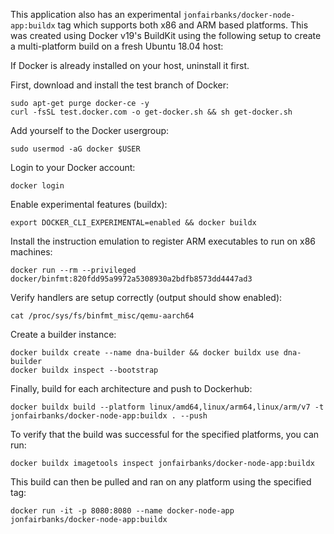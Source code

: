 This application also has an experimental `jonfairbanks/docker-node-app:buildx` tag which supports both x86 and ARM based platforms. This was created using Docker v19's BuildKit using the following setup to create a multi-platform build on a fresh Ubuntu 18.04 host:

If Docker is already installed on your host, uninstall it first.

First, download and install the test branch of Docker:
```
sudo apt-get purge docker-ce -y
curl -fsSL test.docker.com -o get-docker.sh && sh get-docker.sh
```

Add yourself to the Docker usergroup:
```
sudo usermod -aG docker $USER
```

Login to your Docker account:
```
docker login
```

Enable experimental features (buildx):
```
export DOCKER_CLI_EXPERIMENTAL=enabled && docker buildx
```

Install the instruction emulation to register ARM executables to run on x86 machines:
```
docker run --rm --privileged docker/binfmt:820fdd95a9972a5308930a2bdfb8573dd4447ad3
```

Verify handlers are setup correctly (output should show enabled):
```
cat /proc/sys/fs/binfmt_misc/qemu-aarch64
```

Create a builder instance:
```
docker buildx create --name dna-builder && docker buildx use dna-builder
docker buildx inspect --bootstrap
```

Finally, build for each architecture and push to Dockerhub:
```
docker buildx build --platform linux/amd64,linux/arm64,linux/arm/v7 -t jonfairbanks/docker-node-app:buildx . --push
```

To verify that the build was successful for the specified platforms, you can run:
```
docker buildx imagetools inspect jonfairbanks/docker-node-app:buildx
```

This build can then be pulled and ran on any platform using the specified tag:
```
docker run -it -p 8080:8080 --name docker-node-app jonfairbanks/docker-node-app:buildx
```
